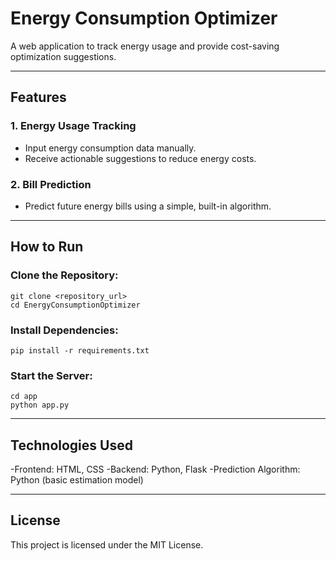 # **Energy Consumption Optimizer**

A web application to track energy usage and provide cost-saving optimization suggestions.

---

## **Features**

### **1. Energy Usage Tracking**  
- Input energy consumption data manually.  
- Receive actionable suggestions to reduce energy costs.  

### **2. Bill Prediction**  
- Predict future energy bills using a simple, built-in algorithm.

---

## How to Run
### Clone the Repository:
```
git clone <repository_url>
cd EnergyConsumptionOptimizer
```
### Install Dependencies:
```
pip install -r requirements.txt
```

### Start the Server:
```
cd app
python app.py
```
---

## Technologies Used
-Frontend: HTML, CSS
-Backend: Python, Flask
-Prediction Algorithm: Python (basic estimation model)

---

## License
This project is licensed under the MIT License.


